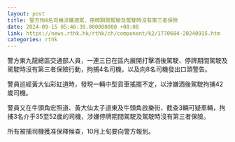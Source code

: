 ```yaml
---
layout: post
title: 警方拘4名司機涉嫌酒駕、停牌期間駕駛及駕駛時沒有第三者保險
date: 2024-09-15 05:46:39.000000000 +08:00
link: https://news.rthk.hk/rthk/ch/component/k2/1770684-20240915.htm
categories: rthk
---
```


警方東九龍總區交通部人員，一連三日在區內展開打擊酒後駕駛、停牌期間駕駛及駕駛時沒有第三者保險行動，拘捕4名司機，以及向8名司機發出口頭警告。

警員巡經黃大仙彩虹道時，發現一輛中型貨車搖擺不定，以涉嫌酒後駕駛拘捕42歲司機。

警員又在牛頭角宏照道、黃大仙太子道東及牛頭角啟樂街，截查3輛可疑車輛，拘捕3名介乎35至52歲的司機，涉嫌停牌期間駕駛及駕駛時沒有第三者保險。

所有被捕司機獲准保釋候查，10月上旬要向警方報到。
